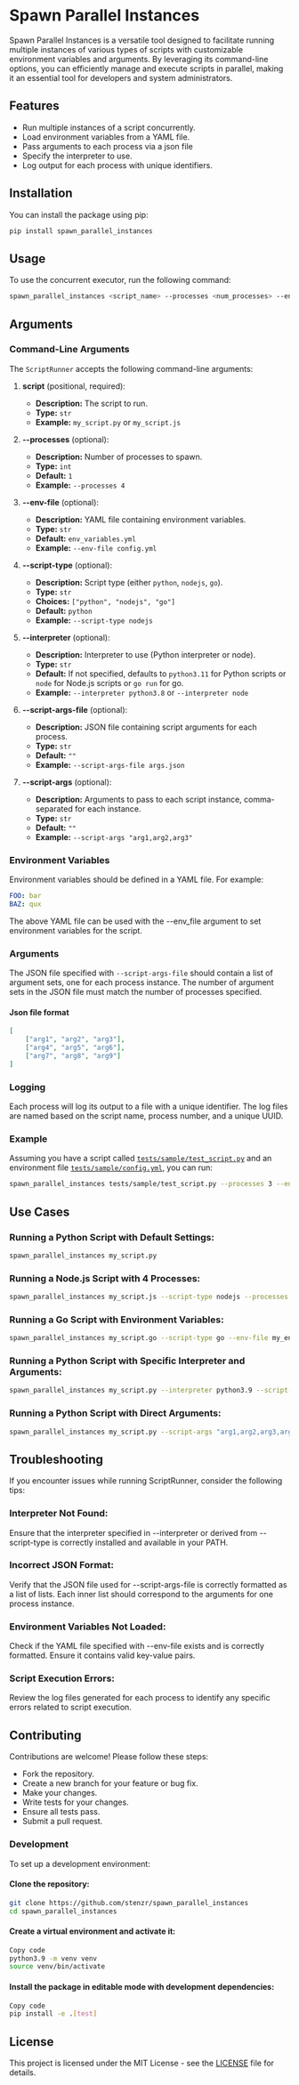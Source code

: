 # Spawn Parallel Instances

Spawn Parallel Instances is a versatile tool designed to facilitate running multiple instances of various types of scripts with customizable environment variables and arguments. By leveraging its command-line options, you can efficiently manage and execute scripts in parallel, making it an essential tool for developers and system administrators.

## Features

- Run multiple instances of a script concurrently.
- Load environment variables from a YAML file.
- Pass arguments to each process via a json file
- Specify the interpreter to use.
- Log output for each process with unique identifiers.

## Installation

You can install the package using pip:

```sh
pip install spawn_parallel_instances
```

## Usage

To use the concurrent executor, run the following command:

```sh
spawn_parallel_instances <script_name> --processes <num_processes> --env_file <env_file> --interpreter <interpreter> --script-type <script_type>
```

## Arguments

### Command-Line Arguments

The `ScriptRunner` accepts the following command-line arguments:

1. **script** (positional, required):
   - **Description:** The script to run.
   - **Type:** `str`
   - **Example:** `my_script.py` or `my_script.js`

2. **--processes** (optional):
   - **Description:** Number of processes to spawn.
   - **Type:** `int`
   - **Default:** `1`
   - **Example:** `--processes 4`

3. **--env-file** (optional):
   - **Description:** YAML file containing environment variables.
   - **Type:** `str`
   - **Default:** `env_variables.yml`
   - **Example:** `--env-file config.yml`

4. **--script-type** (optional):
   - **Description:** Script type (either `python`, `nodejs`, `go`).
   - **Type:** `str`
   - **Choices:** `["python", "nodejs", "go"]`
   - **Default:** `python`
   - **Example:** `--script-type nodejs`

5. **--interpreter** (optional):
   - **Description:** Interpreter to use (Python interpreter or node).
   - **Type:** `str`
   - **Default:** If not specified, defaults to `python3.11` for Python scripts or `node` for Node.js scripts or `go run` for go.
   - **Example:** `--interpreter python3.8` or `--interpreter node`

6. **--script-args-file** (optional):
   - **Description:** JSON file containing script arguments for each process.
   - **Type:** `str`
   - **Default:** `""`
   - **Example:** `--script-args-file args.json`

7. **--script-args** (optional):
   - **Description:** Arguments to pass to each script instance, comma-separated for each instance.
   - **Type:** `str`
   - **Default:** `""`
   - **Example:** `--script-args "arg1,arg2,arg3"`

### Environment Variables

Environment variables should be defined in a YAML file. For example:

```yaml
FOO: bar
BAZ: qux
```

The above YAML file can be used with the --env_file argument to set environment variables for the script.

### Arguments

The JSON file specified with `--script-args-file` should contain a list of argument sets, one for each process instance. The number of argument sets in the JSON file must match the number of processes specified.

#### Json file format

```json
[
    ["arg1", "arg2", "arg3"],
    ["arg4", "arg5", "arg6"],
    ["arg7", "arg8", "arg9"]
]
```

### Logging
Each process will log its output to a file with a unique identifier. The log files are named based on the script name, process number, and a unique UUID.

### Example
Assuming you have a script called [`tests/sample/test_script.py`](tests/sample/test_script.py) and an environment file [`tests/sample/config.yml`](tests/sample/config.yml), you can run:

```sh
spawn_parallel_instances tests/sample/test_script.py --processes 3 --env_file tests/sample/config.yml --script-type python --interpreter python3.9
```
## Use Cases

### Running a Python Script with Default Settings:

```bash
spawn_parallel_instances my_script.py
```

### Running a Node.js Script with 4 Processes:

```bash
spawn_parallel_instances my_script.js --script-type nodejs --processes 4
```

### Running a Go Script with Environment Variables:

```bash
spawn_parallel_instances my_script.go --script-type go --env-file my_env.yml
```

### Running a Python Script with Specific Interpreter and Arguments:

```bash
spawn_parallel_instances my_script.py --interpreter python3.9 --script-args-file args.json
```
### Running a Python Script with Direct Arguments:

```bash
spawn_parallel_instances my_script.py --script-args "arg1,arg2,arg3,arg4"
```

## Troubleshooting

If you encounter issues while running ScriptRunner, consider the following tips:

### Interpreter Not Found:

Ensure that the interpreter specified in --interpreter or derived from --script-type is correctly installed and available in your PATH.

### Incorrect JSON Format:

Verify that the JSON file used for --script-args-file is correctly formatted as a list of lists. Each inner list should correspond to the arguments for one process instance.

### Environment Variables Not Loaded:

Check if the YAML file specified with --env-file exists and is correctly formatted. Ensure it contains valid key-value pairs.

### Script Execution Errors:

Review the log files generated for each process to identify any specific errors related to script execution.


## Contributing
Contributions are welcome! Please follow these steps:

- Fork the repository.
- Create a new branch for your feature or bug fix.
- Make your changes.
- Write tests for your changes.
- Ensure all tests pass.
- Submit a pull request.

### Development
To set up a development environment:

#### Clone the repository:

```sh
git clone https://github.com/stenzr/spawn_parallel_instances
cd spawn_parallel_instances
```

#### Create a virtual environment and activate it:

```sh
Copy code
python3.9 -m venv venv
source venv/bin/activate
```

#### Install the package in editable mode with development dependencies:

```sh
Copy code
pip install -e .[test]
```

## License

This project is licensed under the MIT License - see the [LICENSE](LICENSE) file for details.


